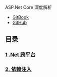 ASP.Net Core 深度解析

- [GitBook](https://fungkao.gitbook.io/aspnetcore/)
- [GitHub](https://github.com/gaufung/ASPNetCoreDepth)

## 目录 

### [1 .Net 跨平台](./doc/01DotNetCrossPlatform/README.md)
### [2. 依赖注入](./doc/02DI/README.md)
